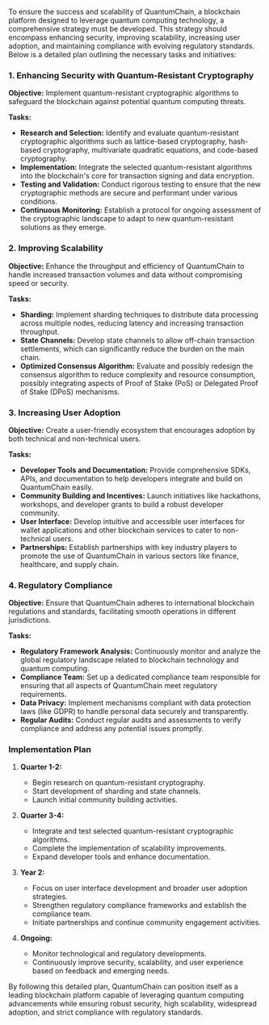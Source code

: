 To ensure the success and scalability of QuantumChain, a blockchain platform designed to leverage quantum computing technology, a comprehensive strategy must be developed. This strategy should encompass enhancing security, improving scalability, increasing user adoption, and maintaining compliance with evolving regulatory standards. Below is a detailed plan outlining the necessary tasks and initiatives:

### 1. Enhancing Security with Quantum-Resistant Cryptography

**Objective:** Implement quantum-resistant cryptographic algorithms to safeguard the blockchain against potential quantum computing threats.

**Tasks:**
- **Research and Selection:** Identify and evaluate quantum-resistant cryptographic algorithms such as lattice-based cryptography, hash-based cryptography, multivariate quadratic equations, and code-based cryptography.
- **Implementation:** Integrate the selected quantum-resistant algorithms into the blockchain's core for transaction signing and data encryption.
- **Testing and Validation:** Conduct rigorous testing to ensure that the new cryptographic methods are secure and performant under various conditions.
- **Continuous Monitoring:** Establish a protocol for ongoing assessment of the cryptographic landscape to adapt to new quantum-resistant solutions as they emerge.

### 2. Improving Scalability

**Objective:** Enhance the throughput and efficiency of QuantumChain to handle increased transaction volumes and data without compromising speed or security.

**Tasks:**
- **Sharding:** Implement sharding techniques to distribute data processing across multiple nodes, reducing latency and increasing transaction throughput.
- **State Channels:** Develop state channels to allow off-chain transaction settlements, which can significantly reduce the burden on the main chain.
- **Optimized Consensus Algorithm:** Evaluate and possibly redesign the consensus algorithm to reduce complexity and resource consumption, possibly integrating aspects of Proof of Stake (PoS) or Delegated Proof of Stake (DPoS) mechanisms.

### 3. Increasing User Adoption

**Objective:** Create a user-friendly ecosystem that encourages adoption by both technical and non-technical users.

**Tasks:**
- **Developer Tools and Documentation:** Provide comprehensive SDKs, APIs, and documentation to help developers integrate and build on QuantumChain easily.
- **Community Building and Incentives:** Launch initiatives like hackathons, workshops, and developer grants to build a robust developer community.
- **User Interface:** Develop intuitive and accessible user interfaces for wallet applications and other blockchain services to cater to non-technical users.
- **Partnerships:** Establish partnerships with key industry players to promote the use of QuantumChain in various sectors like finance, healthcare, and supply chain.

### 4. Regulatory Compliance

**Objective:** Ensure that QuantumChain adheres to international blockchain regulations and standards, facilitating smooth operations in different jurisdictions.

**Tasks:**
- **Regulatory Framework Analysis:** Continuously monitor and analyze the global regulatory landscape related to blockchain technology and quantum computing.
- **Compliance Team:** Set up a dedicated compliance team responsible for ensuring that all aspects of QuantumChain meet regulatory requirements.
- **Data Privacy:** Implement mechanisms compliant with data protection laws (like GDPR) to handle personal data securely and transparently.
- **Regular Audits:** Conduct regular audits and assessments to verify compliance and address any potential issues promptly.

### Implementation Plan

1. **Quarter 1-2:**
   - Begin research on quantum-resistant cryptography.
   - Start development of sharding and state channels.
   - Launch initial community building activities.

2. **Quarter 3-4:**
   - Integrate and test selected quantum-resistant cryptographic algorithms.
   - Complete the implementation of scalability improvements.
   - Expand developer tools and enhance documentation.

3. **Year 2:**
   - Focus on user interface development and broader user adoption strategies.
   - Strengthen regulatory compliance frameworks and establish the compliance team.
   - Initiate partnerships and continue community engagement activities.

4. **Ongoing:**
   - Monitor technological and regulatory developments.
   - Continuously improve security, scalability, and user experience based on feedback and emerging needs.

By following this detailed plan, QuantumChain can position itself as a leading blockchain platform capable of leveraging quantum computing advancements while ensuring robust security, high scalability, widespread adoption, and strict compliance with regulatory standards.